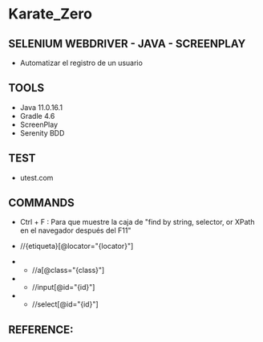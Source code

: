 # Karate_Zero

SELENIUM WEBDRIVER - JAVA - SCREENPLAY
-----------

- Automatizar el registro de un usuario

TOOLS
-------
- Java 11.0.16.1
- Gradle 4.6
- ScreenPlay
- Serenity BDD

TEST
-----
- utest.com

COMMANDS 
---------
- Ctrl + F : Para que muestre la caja de "find by string, selector, or XPath en el navegador después del F11"

- //{etiqueta}[@locator="{locator}"] 
- - //a[@class="{class}"]
- - //input[@id="{id}"]
- - //select[@id="{id}"]


REFERENCE:
-----------
